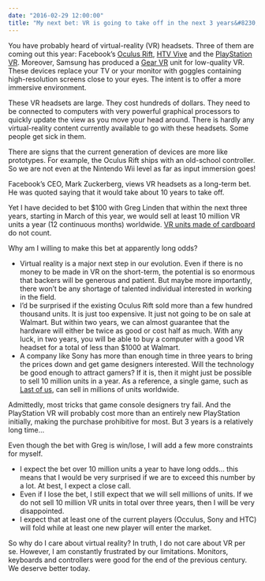 ```yaml
---
date: "2016-02-29 12:00:00"
title: "My next bet: VR is going to take off in the next 3 years&#8230;"
---
```




You have probably heard of virtual-reality (VR) headsets. Three of them are coming out this year: Facebook&rsquo;s [Oculus Rift](https://www.oculus.com/), [HTV Vive](http://www.htcvive.com/) and the [PlayStation VR](https://www.playstation.com/en-ca/explore/playstation-vr/). Moreover, Samsung has produced a [Gear VR](http://www.samsung.com/global/galaxy/wearables/gear-vr/) unit for low-quality VR. These devices replace your TV or your monitor with goggles containing high-resolution screens close to your eyes. The intent is to offer a more immersive environment.

These VR headsets are large. They cost hundreds of dollars. They need to be connected to computers with very powerful graphical processors to quickly update the view as you move your head around. There is hardly any virtual-reality content currently available to go with these headsets. Some people get sick in them. 

There are signs that the current generation of devices are more like prototypes. For example, the Oculus Rift ships with an old-school controller. So we are not even at the Nintendo Wii level as far as input immersion goes!

Facebook&rsquo;s CEO, Mark Zuckerberg, views VR headsets as a long-term bet. He was quoted saying that it would take about 10 years to take off.

Yet I have decided to bet $100 with Greg Linden that within the next three years, starting in March of this year, we would sell at least 10 million VR units a year (12 continuous months) worldwide. [VR units made of cardboard](https://www.google.com/get/cardboard/) do not count. 

Why am I willing to make this bet at apparently long odds?

- Virtual reality is a major next step in our evolution. Even if there is no money to be made in VR on the short-term, the potential is so enormous that backers will be generous and patient. But maybe more importantly, there won&rsquo;t be any shortage of talented individual interested in working in the field.
- I&rsquo;d be surprised if the existing Oculus Rift sold more than a few hundred thousand units. It is just too expensive. It just not going to be on sale at Walmart. But within two years, we can almost guarantee that the hardware will either be twice as good or cost half as much. With any luck, in two years, you will be able to buy a computer with a good VR headset for a total of less than $1000 at Walmart. 
- A company like Sony has more than enough time in three years to bring the prices down and get game designers interested. Will the technology be good enough to attract gamers? If it is, then it might just be possible to sell 10 million units in a year. As a reference, a single game, such as [Last of us](https://en.wikipedia.org/wiki/The_Last_of_Us), can sell in millions of units worldwide.

Admittedly, most tricks that game console designers try fail. And the PlayStation VR will probably cost more than an entirely new PlayStation initially, making the purchase prohibitive for most. But 3 years is a relatively long time&hellip; 


Even though the bet with Greg is win/lose, I will add a few more constraints for myself. 

- I expect the bet over 10 million units a year to have long odds&hellip; this means that I would be very surprised if we are to exceed this number by a lot. At best, I expect a close call.
- Even if I lose the bet, I still expect that we will sell millions of units. If we do not sell 10 million VR units in total over three years, then I will be very disappointed.
- I expect that at least one of the current players (Occulus, Sony and HTC) will fold while at least one new player will enter the market.


So why do I care about virtual reality? In truth, I do not care about VR per se. However, I am constantly frustrated by our limitations. Monitors, keyboards and controllers were good for the end of the previous century. We deserve better today.

